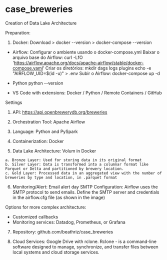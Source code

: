 # case_breweries
Creation of Data Lake Architecture

Preparation: 
  1. Docker: Download > docker --version > docker-compose --version

- Airflow: 
   Configurar o ambiente usando o docker-compose.yml
   Baixar o arquivo base do Airflow: curl -LfO 'https://airflow.apache.org/docs/apache-airflow/stable/docker-compose.yaml'
   Criar os diretórios:
      mkdir dags logs plugins
      echo -e "AIRFLOW_UID=$(id -u)" > .env
   Subir o Airflow: docker-compose up -d

- Python
   python --version

- VS Code with extensions: Docker /  Python /  Remote Containers /  GitHub

Settings
  1. API: <https://api.openbrewerydb.org/breweries> 

  2. Orchestration Tool: Apache Airflow

  3. Language: Python and PySpark

  4. Containerization: Docker 

  5. Data Lake Architecture: Volum in Docker

    a. Bronze Layer: Used for storing data in its original format
    b. Silver Layer: Data is transformed into a columnar format like Parquet or Delta and partitioned by brewery location.
    c. Gold Layer: Processed data in an aggregated view with the number of breweries by type and location, in .parquet format
    
  6. Monitoring/Alert: Email alert day
  SMTP Configuration: Airflow uses the SMTP protocol to send emails.
  Define the SMTP server and credentials in the airflow.cfg file (as shown in the image)

  Options for more complex architecture: 
  - Customized callbacks
  - Monitoring services: Datadog, Prometheus, or Grafana

  7. Repository: github.com/beathriz/case_breweries

  8. Cloud Services: Google Drive with rclone.
       Rclone - is a command-line software designed to manage, synchronize, and transfer files between local systems and cloud storage services.


